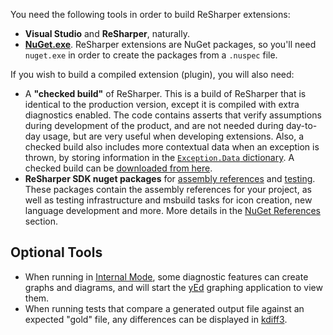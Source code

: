 [//]: # (title: Required Tools)

You need the following tools in order to build ReSharper extensions:

* **Visual Studio** and **ReSharper**, naturally.
* **[NuGet.exe](https://nuget.codeplex.com/)**. ReSharper extensions are NuGet packages, so you'll need `nuget.exe` in order to create the packages from a `.nuspec` file.

If you wish to build a compiled extension (plugin), you will also need:

* A **"checked build"** of ReSharper. This is a build of ReSharper that is identical to the production version, except it is compiled with extra diagnostics enabled. The code contains asserts that verify assumptions during development of the product, and are not needed during day-to-day usage, but are very useful when developing extensions. Also, a checked build also includes more contextual data when an exception is thrown, by storing information in the [`Exception.Data` dictionary](http://msdn.microsoft.com/en-us/library/system.exception.data.aspx). A checked build can be [downloaded from here](https://resharper-support.jetbrains.com/hc/en-us/articles/207242355-Where-can-I-download-an-old-previous-ReSharper-version-).
* **ReSharper SDK nuget packages** for [assembly references](http://www.nuget.org/packages/JetBrains.ReSharper.SDK/) and [testing](http://www.nuget.org/packages/JetBrains.ReSharper.SDK.Tests/). These packages contain the assembly references for your project, as well as testing infrastructure and msbuild tasks for icon creation, new language development and more. More details in the [NuGet References](NuGetReferences.md) section.

## Optional Tools

* When running in [Internal Mode](InternalMode.md), some diagnostic features can create graphs and diagrams, and will start the [yEd](http://www.yworks.com/en/products/yfiles/yed/) graphing application to view them.
* When running tests that compare a generated output file against an expected "gold" file, any differences can be displayed in [kdiff3](http://kdiff3.sourceforge.net).